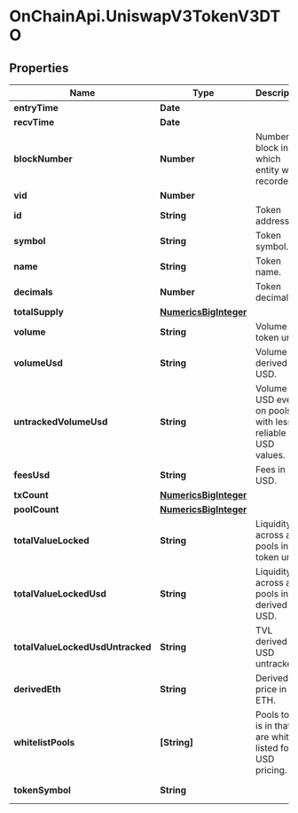 # OnChainApi.UniswapV3TokenV3DTO

## Properties

Name | Type | Description | Notes
------------ | ------------- | ------------- | -------------
**entryTime** | **Date** |  | [optional] 
**recvTime** | **Date** |  | [optional] 
**blockNumber** | **Number** | Number of block in which entity was recorded. | [optional] 
**vid** | **Number** |  | [optional] 
**id** | **String** | Token address. | [optional] 
**symbol** | **String** | Token symbol. | [optional] 
**name** | **String** | Token name. | [optional] 
**decimals** | **Number** | Token decimals. | [optional] 
**totalSupply** | [**NumericsBigInteger**](NumericsBigInteger.md) |  | [optional] 
**volume** | **String** | Volume in token units. | [optional] 
**volumeUsd** | **String** | Volume in derived USD. | [optional] 
**untrackedVolumeUsd** | **String** | Volume in USD even on pools with less reliable USD values. | [optional] 
**feesUsd** | **String** | Fees in USD. | [optional] 
**txCount** | [**NumericsBigInteger**](NumericsBigInteger.md) |  | [optional] 
**poolCount** | [**NumericsBigInteger**](NumericsBigInteger.md) |  | [optional] 
**totalValueLocked** | **String** | Liquidity across all pools in token units. | [optional] 
**totalValueLockedUsd** | **String** | Liquidity across all pools in derived USD. | [optional] 
**totalValueLockedUsdUntracked** | **String** | TVL derived in USD untracked. | [optional] 
**derivedEth** | **String** | Derived price in ETH. | [optional] 
**whitelistPools** | **[String]** | Pools token is in that are white listed for USD pricing. | [optional] 
**tokenSymbol** | **String** |  | [optional] [readonly] 


